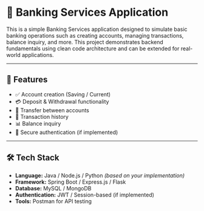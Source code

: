 # 🏦 Banking Services Application

This is a simple Banking Services application designed to simulate basic banking operations such as creating accounts, managing transactions, balance inquiry, and more. This project demonstrates backend fundamentals using clean code architecture and can be extended for real-world applications.

---

## 🚀 Features

- ✅ Account creation (Saving / Current)
- 💳 Deposit & Withdrawal functionality
- 🔁 Transfer between accounts
- 📜 Transaction history
- 📊 Balance inquiry
- 🔐 Secure authentication (if implemented)

---

## 🛠️ Tech Stack

- **Language:** Java / Node.js / Python *(based on your implementation)*
- **Framework:** Spring Boot / Express.js / Flask
- **Database:** MySQL / MongoDB
- **Authentication:** JWT / Session-based (if implemented)
- **Tools:** Postman for API testing
